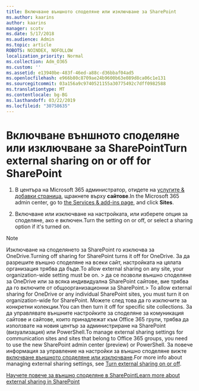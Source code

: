 ```yaml
---
title: Включване външното споделяне или изключване за SharePoint
ms.author: kaarins
author: kaarins
manager: scotv
ms.date: 5/17/2018
ms.audience: Admin
ms.topic: article
ROBOTS: NOINDEX, NOFOLLOW
localization_priority: Normal
ms.collection: Adm_O365
ms.custom: ''
ms.assetid: e13940be-483f-46ed-a88c-d36bbaf04ad5
ms.openlocfilehash: e966b80c8709ae24b9600b63e089d8ca06c1e131
ms.sourcegitcommit: 03a156a9c9740521155a30775492c7dff0982588
ms.translationtype: MT
ms.contentlocale: bg-BG
ms.lasthandoff: 03/22/2019
ms.locfileid: "30758635"
---
```

# <a name="turn-external-sharing-on-or-off-for-sharepoint"></a><span data-ttu-id="88289-102">Включване външното споделяне или изключване за SharePoint</span><span class="sxs-lookup"><span data-stu-id="88289-102">Turn external sharing on or off for SharePoint</span></span>

1. <span data-ttu-id="88289-103">В центъра на Microsoft 365 администратор, отидете на [услугите &amp; добавки страница](https://portal.office.com/adminportal/home#/Settings/ServicesAndAddIns), щракнете върху **сайтове**.</span><span class="sxs-lookup"><span data-stu-id="88289-103">In the Microsoft 365 admin center, go to [the Services &amp; add-ins page](https://portal.office.com/adminportal/home#/Settings/ServicesAndAddIns), and click **Sites**.</span></span>
    
2. <span data-ttu-id="88289-104">Включване или изключване на настройката, или изберете опция за споделяне, ако е включен.</span><span class="sxs-lookup"><span data-stu-id="88289-104">Turn the setting on or off, or select a sharing option if it's turned on.</span></span>
    
> [!NOTE]
> <span data-ttu-id="88289-105">Изключване на споделянето за SharePoint го изключва за OneDrive.</span><span class="sxs-lookup"><span data-stu-id="88289-105">Turning off sharing for SharePoint turns it off for OneDrive.</span></span> <span data-ttu-id="88289-106">За да разрешите външно споделяне на всеки сайт, настройката на цялата организация трябва да бъде.</span><span class="sxs-lookup"><span data-stu-id="88289-106">To allow external sharing on any site, your organization-wide setting must be on.</span></span> <span data-ttu-id="88289-107">> да се позволи външно споделяне за OneDrive или за всяка индивидуална SharePoint сайтове, вие трябва да го включите от общоорганизационни за SharePoint.</span><span class="sxs-lookup"><span data-stu-id="88289-107">> To allow external sharing for OneDrive or any individual SharePoint sites, you must turn it on organization-wide for SharePoint.</span></span> <span data-ttu-id="88289-108">Можете след това да го изключите за конкретни колекции.</span><span class="sxs-lookup"><span data-stu-id="88289-108">You can then turn it off for specific site collections.</span></span> <span data-ttu-id="88289-109">За да управлявате външните настройките за споделяне за комуникация сайтове и сайтове, които принадлежат към Office 365 групи, трябва да използвате на новия център за администриране на SharePoint (визуализация) или PowerShell.</span><span class="sxs-lookup"><span data-stu-id="88289-109">To manage external sharing settings for communication sites and sites that belong to Office 365 groups, you need to use the new SharePoint admin center (preview) or PowerShell.</span></span> <span data-ttu-id="88289-110">За повече информация за управление на настройки за външно споделяне вижте [включване външното споделяне или изключване](https://go.microsoft.com/fwlink/?linkid=866426).</span><span class="sxs-lookup"><span data-stu-id="88289-110">For more info about managing external sharing settings, see [Turn external sharing on or off](https://go.microsoft.com/fwlink/?linkid=866426).</span></span> 
  
[<span data-ttu-id="88289-111">Научете повече за външно споделяне в SharePoint</span><span class="sxs-lookup"><span data-stu-id="88289-111">Learn more about external sharing in SharePoint</span></span>](https://go.microsoft.com/fwlink/?linkid=734908)
  

